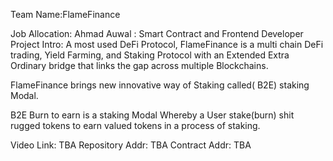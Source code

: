 Team Name:FlameFinance

Job Allocation:
   Ahmad Auwal : Smart Contract and Frontend Developer 
Project Intro: A most used DeFi Protocol, FlameFinance is a multi chain DeFi trading, Yield Farming, and Staking Protocol with an Extended Extra Ordinary bridge that links the gap across multiple Blockchains.

FlameFinance brings new innovative way of Staking called( B2E) staking Modal.

B2E Burn to earn is a staking Modal Whereby a User stake(burn) shit rugged tokens to earn valued tokens in a process of staking.
    
Video Link:
  TBA
Repository Addr:
  TBA
Contract Addr:
  TBA

